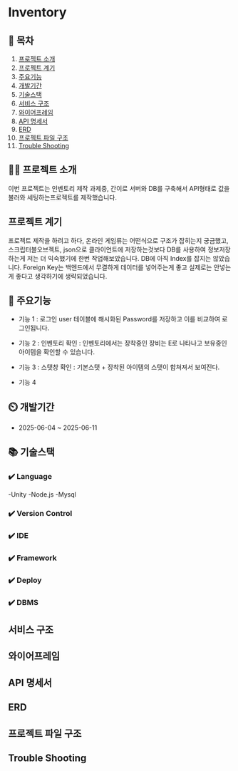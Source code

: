 ﻿# Inventory

## 📖 목차
1. [프로젝트 소개](#프로젝트-소개)
2. [프로젝트 계기](#프로젝트-계기)
3. [주요기능](#주요기능)
4. [개발기간](#개발기간)
5. [기술스택](#기술스택)
6. [서비스 구조](#서비스-구조)
7. [와이어프레임](#와이어프레임)
8. [API 명세서](#API-명세서)
9. [ERD](#ERD)
10. [프로젝트 파일 구조](#프로젝트-파일-구조)
11. [Trouble Shooting](#trouble-shooting)
    
## 👨‍🏫 프로젝트 소개
이번 프로젝트는 인벤토리 제작 과제중, 간이로 서버와 DB를 구축해서 API형태로 값을 불러와 세팅하는프로젝트를 제작했습니다.


## 프로젝트 계기
프로젝트 제작을 하려고 하다, 온라인 게임류는 어떤식으로 구조가 잡히는지 궁금했고, 스크립터블오브젝트, json으로 클라이언트에 저장하는것보다 DB를 사용하여 정보저장하는게 저는 더 익숙했기에 한번 작업해보았습니다.
DB에 아직 Index를 잡지는 않았습니다. Foreign Key는 백엔드에서 무결하게 데이터를 넣어주는게 좋고 실제로는 안넣는게 좋다고 생각하기에 생략되었습니다.

## 💜 주요기능

- 기능 1 : 로그인 user 테이블에 해시화된 Password를 저장하고 이를 비교하여 로그인됩니다.

- 기능 2 : 인벤토리 확인 : 인벤토리에서는 장착중인 장비는 E로 나타나고 보유중인 아이템을 확인할 수 있습니다.

- 기능 3 : 스탯창 확인 : 기본스탯 + 장착된 아이템의 스탯이 합쳐져서 보여진다.

- 기능 4


## ⏲️ 개발기간
- 2025-06-04 ~ 2025-06-11

## 📚️ 기술스택

### ✔️ Language
-Unity
-Node.js
-Mysql

### ✔️ Version Control

### ✔️ IDE

### ✔️ Framework

### ✔️ Deploy


### ✔️  DBMS

## 서비스 구조



## 와이어프레임



## API 명세서


## ERD


## 프로젝트 파일 구조




## Trouble Shooting
